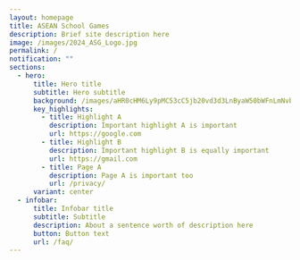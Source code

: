 ```yaml
---
layout: homepage
title: ASEAN School Games
description: Brief site description here
image: /images/2024_ASG_Logo.jpg
permalink: /
notification: ""
sections:
  - hero:
      title: Hero title
      subtitle: Hero subtitle
      background: /images/aHR0cHM6Ly9pMC53cC5jb20vd3d3LnByaW50bWFnLmNvbS93cC1jb250ZW50L3VwbG9hZHMvMjAyMS8wMi80Y2JlOGRfZjFlZDI4MDBhNDk2NDk4NDgxMDJjNjhmYzVhNjZlNTNtdjIuZ2lmP2ZpdD00NzYlMkMyODAmc3NsPTE_.gif
      key_highlights:
        - title: Highlight A
          description: Important highlight A is important
          url: https://google.com
        - title: Highlight B
          description: Important highlight B is equally important
          url: https://gmail.com
        - title: Page A
          description: Page A is important too
          url: /privacy/
      variant: center
  - infobar:
      title: Infobar title
      subtitle: Subtitle
      description: About a sentence worth of description here
      button: Button text
      url: /faq/
---
```

